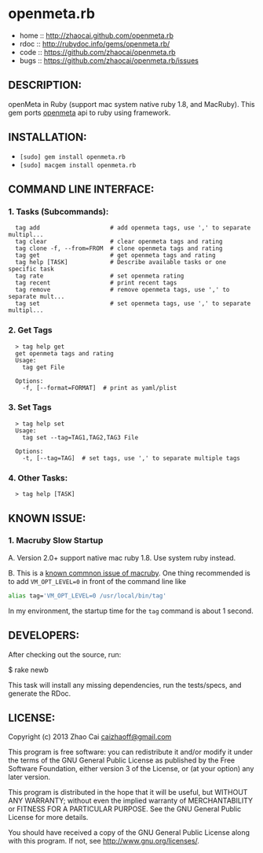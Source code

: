 # openmeta.rb

* home  :: http://zhaocai.github.com/openmeta.rb
* rdoc  :: http://rubydoc.info/gems/openmeta.rb/
* code  :: https://github.com/zhaocai/openmeta.rb
* bugs  :: https://github.com/zhaocai/openmeta.rb/issues


## DESCRIPTION:

openMeta in Ruby (support mac system native ruby 1.8, and MacRuby). This gem ports [openmeta]( http://code.google.com/p/openmeta/ ) api to ruby using framework.


## INSTALLATION:

* `[sudo] gem install openmeta.rb`
* `[sudo] macgem install openmeta.rb`



## COMMAND LINE INTERFACE:

### 1. Tasks (Subcommands):

      tag add                    # add openmeta tags, use ',' to separate multipl...
      tag clear                  # clear openmeta tags and rating
      tag clone -f, --from=FROM  # clone openmeta tags and rating
      tag get                    # get openmeta tags and rating
      tag help [TASK]            # Describe available tasks or one specific task
      tag rate                   # set openmeta rating
      tag recent                 # print recent tags
      tag remove                 # remove openmeta tags, use ',' to separate mult...
      tag set                    # set openmeta tags, use ',' to separate multipl...

### 2. Get Tags

      > tag help get
      get openmeta tags and rating
      Usage:
        tag get File

      Options:
        -f, [--format=FORMAT]  # print as yaml/plist

### 3. Set Tags

      > tag help set
      Usage:
        tag set --tag=TAG1,TAG2,TAG3 File

      Options:
        -t, [--tag=TAG]  # set tags, use ',' to separate multiple tags

### 4. Other Tasks:

      > tag help [TASK]

## KNOWN ISSUE:

### 1. Macruby Slow Startup

A. Version 2.0+ support native mac ruby 1.8. Use system ruby instead.

B. This is a [known commnon issue of macruby]( https://github.com/MacRuby/MacRuby/wiki/Common-Issues ). 
One thing recommended is to add `VM_OPT_LEVEL=0` in front of the command line like 

```bash
alias tag='VM_OPT_LEVEL=0 /usr/local/bin/tag'
```

In my environment, the startup time for the `tag` command is about 1 second.


## DEVELOPERS:

After checking out the source, run:

  $ rake newb

This task will install any missing dependencies, run the tests/specs,
and generate the RDoc.

## LICENSE:

Copyright (c) 2013 Zhao Cai <caizhaoff@gmail.com>

This program is free software: you can redistribute it and/or modify it under
the terms of the GNU General Public License as published by the Free Software
Foundation, either version 3 of the License, or (at your option)
any later version.

This program is distributed in the hope that it will be useful, but WITHOUT
ANY WARRANTY; without even the implied warranty of MERCHANTABILITY or FITNESS
FOR A PARTICULAR PURPOSE. See the GNU General Public License for more details.

You should have received a copy of the GNU General Public License along with
this program. If not, see <http://www.gnu.org/licenses/>.


[openmeta]: http://code.google.com/p/openmeta/


